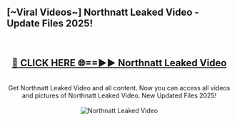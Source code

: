 <h2>[~Viral Videos~] Northnatt Leaked Video - Update Files 2025!</h2>
<br>
<div align="center">
<h2><a href="https://betterlinks.top/A2PfLJ" rel="nofollow">🔴 CLICK HERE 🌐==►► Northnatt Leaked Video</a></h2>
<br>
Get Northnatt Leaked Video and all content. Now you can access all videos and pictures of Northnatt Leaked Video. New Updated Files 2025!
<br>
<br>
<a href="https://betterlinks.top/A2PfLJ" rel="nofollow" data-target="animated-image.originalLink"><img src="https://i.ibb.co.com/WyWwxjT/player-gif2.gif" alt="Northnatt Leaked Video" style="max-width: 100%; display: inline-block;" data-target="animated-image.originalImage"></a>
</div>
<br>
